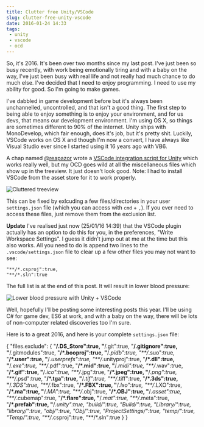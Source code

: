 ```yaml
---
title: Clutter free Unity/VSCode
slug: clutter-free-unity-vscode
date: 2016-01-24 14:33
tags: 
 - unity
 - vscode
 - ocd
---
```


So, it's 2016. It's been over two months since my last post. I've just been so busy recently, with work being emotionally tiring and with a baby on the way, I've just been busy with real life and not really had much chance to do much else. I've decided that I need to enjoy programming. I need to use my ability for good. So I'm going to make games.

I've dabbled in game development before but it's always been unchannelled, uncontrolled, and that isn't a good thing. The first step to being able to enjoy something is to enjoy your environment, and for us devs, that means our development environment. I'm using OS X, so things are sometimes different to 90% of the internet. Unity ships with MonoDevelop, which fair enough, does it's job, but it's pretty shit. Luckily, VSCode works on OS X and though I'm now a convert, I have always like Visual Studio ever since I started using it 16 years ago with VB6.

A chap named [@reapazor](http://twitter.com/reapazor) wrote a [VSCode integration script for Unity](https://github.com/dotBunny/VSCode) which works really well, but my OCD goes wild at all the miscellaneous files which show up in the treeview. It just doesn't look good. Note: I had to install VSCode from the asset store for it to work properly.

![Cluttered treeview](https://i.imgur.com/SCn3crd.png)

This can be fixed by exlcuding a few files/directories in your user `settings.json` file (which you can access with `cmd` + `,`). If you ever need to access these files, just remove them from the exclusion list.

**Update** I've realised just now (25/01/16 14:39) that the VSCode plugin actually has an option to do this for you, in the preferences, "Write Workspace Settings". I guess it didn't jump out at me at the time but this also works. All you need to do is append two lines to the `.vscode/settings.json` file to clear up a few other files you may not want to see:

    "**/*.csproj":true,
    "**/*.sln":true

The full list is at the end of this post. It will result in lower blood pressure:

![Lower blood pressure with Unity + VSCode](https://i.imgur.com/0Dtf4ep.png)

Well, hopefully I'll be posting some interesting posts this year. I'll be using C# for game dev, ES6 at work, and with a baby on the way, there will be lots of non-computer related discoveries too I'm sure.

Here is to a great 2016, and here is your complete `settings.json` file:

{
        "files.exclude":
        {
            "**/.DS_Store":true,
            "**/.git":true,
            "**/.gitignore":true,
            "**/.gitmodules":true,
            "**/*.booproj":true,
            "**/*.pidb":true,
            "**/*.suo":true,
            "**/*.user":true,
            "**/*.userprefs":true,
            "**/*.unityproj":true,
            "**/*.dll":true,
            "**/*.exe":true,
            "**/*.pdf":true,
            "**/*.mid":true,
            "**/*.midi":true,
            "**/*.wav":true,
            "**/*.gif":true,
            "**/*.ico":true,
            "**/*.jpg":true,
            "**/*.jpeg":true,
            "**/*.png":true,
            "**/*.psd":true,
            "**/*.tga":true,
            "**/*.tif":true,
            "**/*.tiff":true,
            "**/*.3ds":true,
            "**/*.3DS":true,
            "**/*.fbx":true,
            "**/*.FBX":true,
            "**/*.lxo":true,
            "**/*.LXO":true,
            "**/*.ma":true,
            "**/*.MA":true,
            "**/*.obj":true,
            "**/*.OBJ":true,
            "**/*.asset":true,
            "**/*.cubemap":true,
            "**/*.flare":true,
            "**/*.mat":true,
            "**/*.meta":true,
            "**/*.prefab":true,
            "**/*.unity":true,
            "build/":true,
            "Build/":true,
            "Library/":true,
            "library/":true,
            "obj/":true,
            "Obj/":true,
            "ProjectSettings/":true,
            "temp/":true,
            "Temp/":true,
            "**/*.csproj":true,
            "**/*.sln":true
        }
    }
